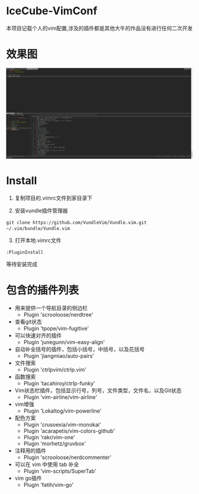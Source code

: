 # IceCube-VimConf

本项目记载个人的vim配置,涉及的插件都是其他大牛的作品没有进行任何二次开发

# 效果图
![Image text](https://github.com/835311324/IceCube-VimConf/blob/master/image/effect_picture.png)

# Install

1. 复制项目的.vimrc文件到家目录下

2. 安装vundle插件管理器
```
git clone https://github.com/VundleVim/Vundle.vim.git ~/.vim/bundle/Vundle.vim
```
3. 打开本地.vimrc文件
```
:PluginInstall
```
等待安装完成

# 包含的插件列表

- 用来提供一个导航目录的侧边栏
  - Plugin 'scrooloose/nerdtree'
- 查看git状态
  - Plugin 'tpope/vim-fugitive'
- 可以快速对齐的插件
  - Plugin 'junegunn/vim-easy-align'
- 自动补全括号的插件，包括小括号，中括号，以及花括号
  - Plugin 'jiangmiao/auto-pairs'
- 文件搜索
  - Plugin 'ctrlpvim/ctrlp.vim'
- 函数搜索
  - Plugin 'tacahiroy/ctrlp-funky'
- Vim状态栏插件，包括显示行号，列号，文件类型，文件名，以及Git状态
  - Plugin 'vim-airline/vim-airline'
- vim增强
  - Plugin 'Lokaltog/vim-powerline'
- 配色方案
  - Plugin 'crusoexia/vim-monokai'
  - Plugin 'acarapetis/vim-colors-github'
  - Plugin 'rakr/vim-one'
  - Plugin 'morhetz/gruvbox'
- 注释用的插件
  - Plugin 'scrooloose/nerdcommenter'
- 可以在 vim 中使用 tab 补全
  - Plugin 'vim-scripts/SuperTab'
- vim go插件
  - Plugin 'fatih/vim-go'
